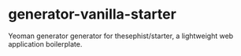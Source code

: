 # generator-vanilla-starter
Yeoman generator generator for thesephist/starter, a lightweight web application boilerplate.
